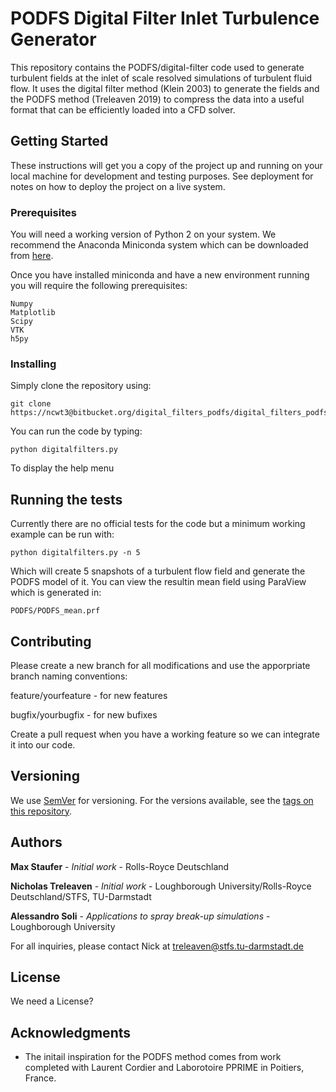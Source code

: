 # PODFS Digital Filter Inlet Turbulence Generator

This repository contains the PODFS/digital-filter code used to generate turbulent fields at the inlet of scale resolved simulations of turbulent fluid flow. It uses the digital filter method (Klein 2003) to generate the fields and the PODFS method (Treleaven 2019) to compress the data into a useful format that can be efficiently loaded into a CFD solver.

## Getting Started

These instructions will get you a copy of the project up and running on your local machine for development and testing purposes. See deployment for notes on how to deploy the project on a live system.

### Prerequisites

You will need a working version of Python 2 on your system. We recommend the Anaconda Miniconda system which can be downloaded from [here](https://docs.conda.io/en/latest/miniconda.html).

Once you have installed miniconda and have a new environment running you will require the following prerequisites:

```
Numpy
Matplotlib
Scipy
VTK
h5py
```

### Installing

Simply clone the repository using:


```
git clone https://ncwt3@bitbucket.org/digital_filters_podfs/digital_filters_podfs.git
```

You can run the code by typing:


```
python digitalfilters.py
```

To display the help menu

## Running the tests

Currently there are no official tests for the code but a minimum working example can be run with:


```
python digitalfilters.py -n 5
```

Which will create 5 snapshots of a turbulent flow field and generate the PODFS model of it. You can view the resultin mean field using ParaView which is generated in:


```
PODFS/PODFS_mean.prf
```


## Contributing

Please create a new branch for all modifications and use the apporpriate branch naming conventions:

feature/yourfeature - for new features

bugfix/yourbugfix - for new bufixes

Create a pull request when you have a working feature so we can integrate it into our code.

## Versioning

We use [SemVer](http://semver.org/) for versioning. For the versions available, see the [tags on this repository](https://github.com/your/project/tags). 

## Authors

**Max Staufer** - *Initial work* - Rolls-Royce Deutschland

**Nicholas Treleaven** - *Initial work* - Loughborough University/Rolls-Royce Deutschland/STFS, TU-Darmstadt

**Alessandro Soli** - *Applications to spray break-up simulations* - Loughborough University

For all inquiries, please contact Nick at treleaven@stfs.tu-darmstadt.de

## License

We need a License?

## Acknowledgments

* The initail inspiration for the PODFS method comes from work completed with Laurent Cordier and Laborotoire PPRIME in Poitiers, France.

